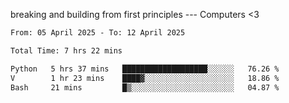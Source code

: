 breaking and building from first principles --- Computers <3

<!--START_SECTION:waka-->

```txt
From: 05 April 2025 - To: 12 April 2025

Total Time: 7 hrs 22 mins

Python   5 hrs 37 mins   ███████████████████░░░░░░   76.26 %
V        1 hr 23 mins    ████▓░░░░░░░░░░░░░░░░░░░░   18.86 %
Bash     21 mins         █▒░░░░░░░░░░░░░░░░░░░░░░░   04.87 %
```

<!--END_SECTION:waka-->
